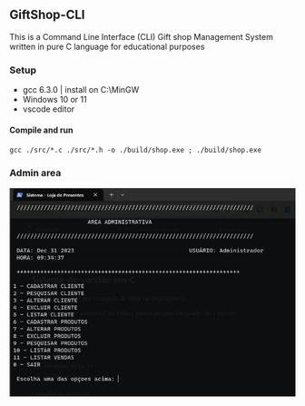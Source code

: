 ##  GiftShop-CLI
This is a Command Line Interface (CLI) Gift shop Management System written in pure C language for educational purposes

### Setup

* gcc 6.3.0 | install on C:\MinGW
* Windows 10 or 11
* vscode editor

#### Compile and run
```
gcc ./src/*.c ./src/*.h -o ./build/shop.exe ; ./build/shop.exe
```

### Admin area

![Alt text](img/admin.png)